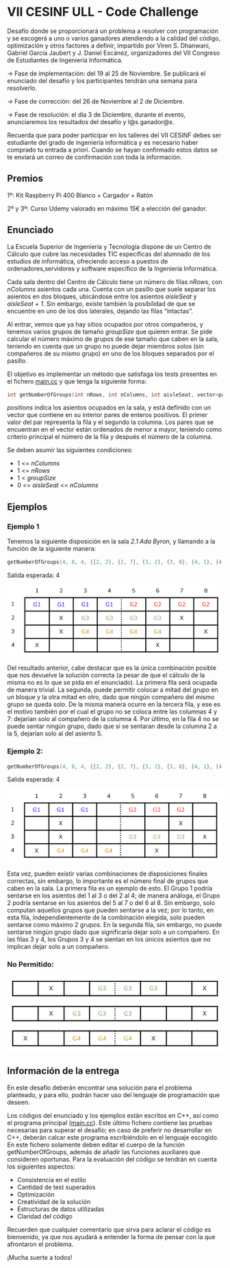 # VII CESINF ULL - Code Challenge

Desafío donde se proporcionará un problema a resolver con programación y se escogerá a uno o varios ganadores atendiendo a la calidad del código, optimización y otros factores a definir, impartido por Viren S. Dhanwani, Gabriel García Jaubert y J. Daniel Escánez, organizadores del VII Congreso de Estudiantes de Ingeniería Informática.

→ Fase de implementación: del 19 al 25 de Noviembre. Se publicará el enunciado del desafío y los participantes tendrán una semana para resolverlo.

→ Fase de corrección: del 26 de Noviembre al 2 de Diciembre.

→ Fase de resolución: el día 3 de Diciembre, durante el evento, anunciaremos los resultados del desafío y l@s ganador@s.

Recuerda que para poder participar en los talleres del VII CESINF debes ser estudiante del grado de ingeniería informática y es necesario haber comprado tu entrada a priori. Cuando se hayan confirmado estos datos se te enviará un correo de confirmación con toda la información.

## Premios

1º: Kit Raspberry Pi 400 Blanco + Cargador + Ratón

2º y 3º: Curso Udemy valorado en máximo 15€ a elección del ganador.

## Enunciado

La Escuela Superior de Ingeniería y Tecnología dispone de un Centro de Cálculo que cubre las necesidades TIC específicas del alumnado de los estudios de informática, ofreciendo acceso a puestos de ordenadores,servidores y software específico de la Ingeniería Informática.

Cada sala dentro del Centro de Cálculo tiene un número de filas *nRows*, con *nColumns* asientos cada una. Cuenta con un pasillo que suele separar los asientos en dos bloques, ubicándose entre los asientos *aisleSeat* y *aisleSeat + 1*. Sin embargo, existe también la posibilidad de que se encuentre en uno de los dos laterales, dejando las filas “intactas”.

Al entrar, vemos que ya hay sitios ocupados por otros compañeros, y tenemos varios grupos de tamaño *groupSize* que quieren entrar. Se pide calcular el número máximo de grupos de ese tamaño que caben en la sala, teniendo en cuenta que un grupo no puede dejar miembros solos (sin compañeros de su mismo grupo) en uno de los bloques separados por el pasillo.

El objetivo es implementar un método que satisfaga los tests presentes en el fichero [main.cc](./main.cc) y que tenga la siguiente forma:

```c++
int getNumberOfGroups(int nRows, int nColumns, int aisleSeat, vector<pair<int, int>> positions, int groupSize);
```

*positions* indica los asientos ocupados en la sala, y está definido con un vector que contiene en su interior pares de enteros positivos. El primer valor del par representa la fila y el segundo la columna. Los pares  que se encuentran en el vector están ordenados de menor a mayor, teniendo como criterio principal el número de la fila y después el número de la columna.

Se deben asumir las siguientes condiciones:
* 1 <= *nColumns*
* 1 <= *nRows*
* 1 < *groupSize*
* 0 <= *aisleSeat* <= *nColumns*

## Ejemplos

### Ejemplo 1

Tenemos la siguiente disposición en la sala *2.1 Ada Byron*, y llamando a la función de la siguiente manera:

```c++
getNumberOfGroups(4, 8, 4, {{2, 2}, {2, 7}, {3, 2}, {3, 8}, {4, 1}, {4, 6}}, 4);
```

Salida esperada: 4

![ejemplo-1](./img/ejemplo-1.png)

Del resultado anterior, cabe destacar que es la única combinación posible que nos devuelve la solución correcta (a pesar de que el cálculo de la misma no es lo que se pida en el enunciado). La primera fila será ocupada de manera trivial. La segunda, puede permitir colocar a mitad del grupo en un bloque y la otra mitad en otro, dado que ningún compañero del mismo grupo se queda solo. De la misma manera ocurre en la tercera fila, y ese es el motivo también por el cual el grupo no se coloca entre las columnas 4 y 7: dejarían solo al compañero de la columna 4. Por último, en la fila 4 no se puede sentar ningún grupo, dado que si se sentaran desde la columna 2 a la 5, dejarían solo al del asiento 5.

### Ejemplo 2:

```c++
getNumberOfGroups(4, 8, 4, {{2, 2}, {2, 7}, {3, 2}, {3, 8}, {4, 1}, {4, 6}}, 3);
```

Salida esperada: 4

![ejemplo-2](./img/ejemplo-2.png)

Esta vez, pueden existir varias combinaciones de disposiciones finales correctas, sin embargo, lo importante es el número final de grupos que caben en la sala. La primera fila es un ejemplo de esto. El Grupo 1 podría sentarse en los asientos del 1 al 3 o del 2 al 4; de manera análoga, el Grupo 2 podría sentarse en los asientos del 5 al 7 o del 6 al 8. Sin embargo, solo computan aquellos grupos que pueden sentarse a la vez; por lo tanto, en esta fila, independientemente de la combinación elegida, solo pueden sentarse como máximo 2 grupos. En la segunda fila, sin embargo, no puede sentarse ningún grupo dado que significaría dejar solo a un compañero. En las filas 3 y 4, los Grupos 3 y 4 se sientan en los únicos asientos que no implican dejar solo a un compañero.

### No Permitido:

![no-permitido](./img/no-permitido.png)

## Información de la entrega

En este desafío deberán encontrar una solución para el problema planteado, y para ello, podrán hacer uso del lenguaje de programación que deseen.

Los códigos del enunciado y los ejemplos están escritos en C++, así como el programa principal ([main.cc](./main.cc)). Este último fichero contiene las pruebas necesarias para superar el desafío; en caso de preferir no desarrollar en C++, deberán calcar este programa escribiéndolo en el lenguaje escogido. En este fichero solamente deben editar el cuerpo de la función getNumberOfGroups, además de añadir las funciones auxiliares que consideren oportunas. Para la evaluación del código se tendrán en cuenta los siguientes aspectos:

* Consistencia en el estilo
* Cantidad de test superados
* Optimización
* Creatividad de la solución
* Estructuras de datos utilizadas
* Claridad del código

Recuerden que cualquier comentario que sirva para aclarar el código es bienvenido, ya que nos ayudará a entender la forma de pensar con la que afrontaron el problema.

¡Mucha suerte a todos!

